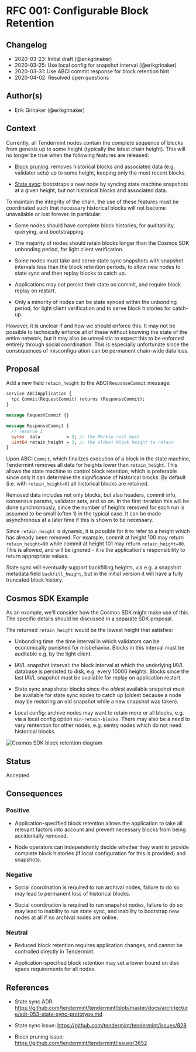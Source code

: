 # RFC 001: Configurable Block Retention

## Changelog

- 2020-03-23: Initial draft (@erikgrinaker)
- 2020-03-25: Use local config for snapshot interval (@erikgrinaker)
- 2020-03-31: Use ABCI commit response for block retention hint
- 2020-04-02: Resolved open questions

## Author(s)

- Erik Grinaker (@erikgrinaker)

## Context

Currently, all Tendermint nodes contain the complete sequence of blocks from genesis up to some height (typically the latest chain height). This will no longer be true when the following features are released:

* [Block pruning](https://github.com/tendermint/tendermint/issues/3652): removes historical blocks and associated data (e.g. validator sets) up to some height, keeping only the most recent blocks.

* [State sync](https://github.com/tendermint/tendermint/issues/828): bootstraps a new node by syncing state machine snapshots at a given height, but not historical blocks and associated data.

To maintain the integrity of the chain, the use of these features must be coordinated such that necessary historical blocks will not become unavailable or lost forever. In particular:

* Some nodes should have complete block histories, for auditability, querying, and bootstrapping.

* The majority of nodes should retain blocks longer than the Cosmos SDK unbonding period, for light client verification.

* Some nodes must take and serve state sync snapshots with snapshot intervals less than the block retention periods, to allow new nodes to state sync and then replay blocks to catch up.

* Applications may not persist their state on commit, and require block replay on restart.

* Only a minority of nodes can be state synced within the unbonding period, for light client verification and to serve block histories for catch-up.

However, it is unclear if and how we should enforce this. It may not be possible to technically enforce all of these without knowing the state of the entire network, but it may also be unrealistic to expect this to be enforced entirely through social coordination. This is especially unfortunate since the consequences of misconfiguration can be permanent chain-wide data loss.

## Proposal

Add a new field `retain_height` to the ABCI `ResponseCommit` message:

```protobuf
service ABCIApplication {
  rpc Commit(RequestCommit) returns (ResponseCommit);
}

message RequestCommit {}

message ResponseCommit {
  // reserve 1
  bytes  data          = 2; // the Merkle root hash
  uint64 retain_height = 3; // the oldest block height to retain
}
```

Upon ABCI `Commit`, which finalizes execution of a block in the state machine, Tendermint removes all data for heights lower than `retain_height`. This allows the state machine to control block retention, which is preferable since only it can determine the significance of historical blocks. By default (i.e. with `retain_height=0`) all historical blocks are retained.

Removed data includes not only blocks, but also headers, commit info, consensus params, validator sets, and so on. In the first iteration this will be done synchronously, since the number of heights removed for each run is assumed to be small (often 1) in the typical case. It can be made asynchronous at a later time if this is shown to be necessary.

Since `retain_height` is dynamic, it is possible for it to refer to a height which has already been removed. For example, commit at height 100 may return `retain_height=90` while commit at height 101 may return `retain_height=80`. This is allowed, and will be ignored - it is the application's responsibility to return appropriate values.

State sync will eventually support backfilling heights, via e.g. a snapshot metadata field `backfill_height`, but in the initial version it will have a fully truncated block history.

## Cosmos SDK Example

As an example, we'll consider how the Cosmos SDK might make use of this. The specific details should be discussed in a separate SDK proposal.

The returned `retain_height` would be the lowest height that satisfies:

* Unbonding time: the time interval in which validators can be economically punished for misbehavior. Blocks in this interval must be auditable e.g. by the light client.

* IAVL snapshot interval: the block interval at which the underlying IAVL database is persisted to disk, e.g. every 10000 heights. Blocks since the last IAVL snapshot must be available for replay on application restart.

* State sync snapshots: blocks since the _oldest_ available snapshot must be available for state sync nodes to catch up (oldest because a node may be restoring an old snapshot while a new snapshot was taken).

* Local config: archive nodes may want to retain more or all blocks, e.g. via a local config option `min-retain-blocks`. There may also be a need to vary rentention for other nodes, e.g. sentry nodes which do not need historical blocks.

![Cosmos SDK block retention diagram](images/block-retention.png)

## Status

Accepted

## Consequences

### Positive

* Application-specified block retention allows the application to take all relevant factors into account and prevent necessary blocks from being accidentally removed.

* Node operators can independently decide whether they want to provide complete block histories (if local configuration for this is provided) and snapshots.

### Negative

* Social coordination is required to run archival nodes, failure to do so may lead to permanent loss of historical blocks.

* Social coordination is required to run snapshot nodes, failure to do so may lead to inability to run state sync, and inability to bootstrap new nodes at all if no archival nodes are online.

### Neutral

* Reduced block retention requires application changes, and cannot be controlled directly in Tendermint.

* Application-specified block retention may set a lower bound on disk space requirements for all nodes.

## References

- State sync ADR: https://github.com/tendermint/tendermint/blob/master/docs/architecture/adr-053-state-sync-prototype.md

- State sync issue: https://github.com/tendermint/tendermint/issues/828

- Block pruning issue: https://github.com/tendermint/tendermint/issues/3652
